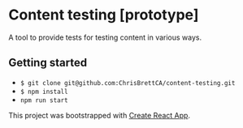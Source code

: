 # Content testing [prototype]

A tool to provide tests for testing content in various ways.

## Getting started

- `$ git clone git@github.com:ChrisBrettCA/content-testing.git`
- `$ npm install`
- `npm run start`

This project was bootstrapped with [Create React App](https://github.com/facebookincubator/create-react-app).
